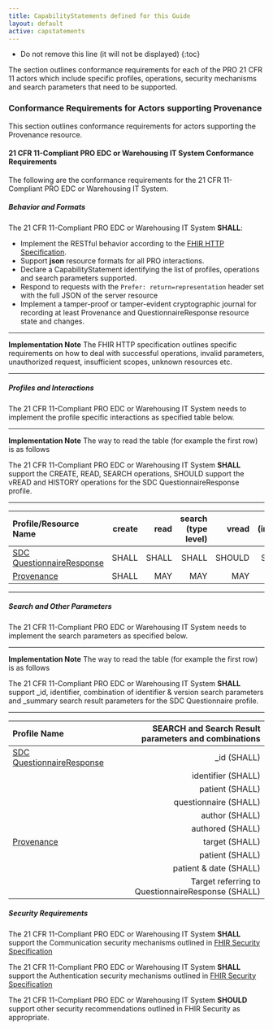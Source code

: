 ```yaml
---
title: CapabilityStatements defined for this Guide
layout: default
active: capstatements
---
```

<!-- TOC  the css styling for this is \pages\assets\css\project.css under 'markdown-toc'-->

* Do not remove this line (it will not be displayed)
{:toc}

<!-- end TOC -->

The section outlines conformance requirements for each of the PRO 21 CFR 11 actors which include specific profiles, operations, security mechanisms and search parameters that need to be supported.

### Conformance Requirements for Actors supporting Provenance 

This section outlines conformance requirements for actors supporting the Provenance resource.

#### 21 CFR 11-Compliant PRO EDC or Warehousing IT System Conformance Requirements

The following are the conformance requirements for the 21 CFR 11-Compliant PRO EDC or Warehousing IT System.

##### Behavior and Formats

The 21 CFR 11-Compliant PRO EDC or Warehousing IT System **SHALL**: 
* Implement the RESTful behavior according to the [FHIR HTTP Specification](http://hl7.org/fhir/http.html).
* Support **json** resource formats for all PRO interactions.
* Declare a CapabilityStatement identifying the list of profiles, operations and search parameters supported.
* Respond to requests with the `Prefer: return=representation` header set with the full JSON of the server resource
* Implement a tamper-proof or tamper-evident cryptographic journal for recording at least Provenance and QuestionnaireResponse resource state and changes.

---
**Implementation Note**
The FHIR HTTP specification outlines specific requirements on how to deal with successful operations, invalid parameters, unauthorized request, insufficient scopes, unknown resources etc.

---
##### Profiles and Interactions

The 21 CFR 11-Compliant PRO EDC or Warehousing IT System needs to implement the profile specific interactions as specified table below.

---
**Implementation Note**
The way to read the table (for example the first row) is as follows

The 21 CFR 11-Compliant PRO EDC or Warehousing IT System **SHALL** support the CREATE, READ, SEARCH operations, SHOULD support the vREAD and HISTORY operations for the SDC QuestionnaireResponse profile.

--- 

| Profile/Resource Name          | create     | read       | search (type level)      | vread          |  history (instance level) |
|:----------------------|-----------:|-----------:|-------------------------:|---------------:|--------------------------:|
|[SDC QuestionnaireResponse](http://build.fhir.org/ig/HL7/sdc/sdc-questionnaireresponse.html)|SHALL|SHALL|SHALL|SHOULD|SHOULD|
|[Provenance](http://hl7.org/fhir/us/core/StructureDefinition-us-core-provenance.html)|SHALL|MAY|MAY|MAY|MAY|


--- 

##### Search and Other Parameters

The 21 CFR 11-Compliant PRO EDC or Warehousing IT System needs to implement the search parameters as specified below.

---
**Implementation Note**
The way to read the table (for example the first row) is as follows

The 21 CFR 11-Compliant PRO EDC or Warehousing IT System **SHALL** support _id, identifier, combination of identifier & version search parameters and _summary search result parameters for the SDC Questionnaire profile.

--- 

| Profile Name          | SEARCH and Search Result parameters and combinations     |   
|:----------------------|---------------------------------------------------------:|
|[SDC QuestionnaireResponse](http://build.fhir.org/ig/HL7/sdc/sdc-questionnaireresponse.html)|_id (SHALL)|
||identifier (SHALL)|
||patient (SHALL)|
||questionnaire (SHALL)|
||author (SHALL)|
||authored (SHALL)|
|[Provenance](http://hl7.org/fhir/us/core/StructureDefinition-us-core-provenance.html)|target (SHALL)|
||patient (SHALL)|
||patient & date (SHALL)|
||Target referring to QuestionnaireResponse (SHALL)|


##### Security Requirements

The 21 CFR 11-Compliant PRO EDC or Warehousing IT System **SHALL** support the Communication security mechanisms outlined in [FHIR Security Specification](http://hl7.org/fhir/security.html#http)

The 21 CFR 11-Compliant PRO EDC or Warehousing IT System **SHALL** support the Authentication security mechanisms outlined in [FHIR Security Specification](http://hl7.org/fhir/security.html#authentication)

The 21 CFR 11-Compliant PRO EDC or Warehousing IT System **SHOULD** support other security recommendations outlined in FHIR Security as appropriate.



<br />
